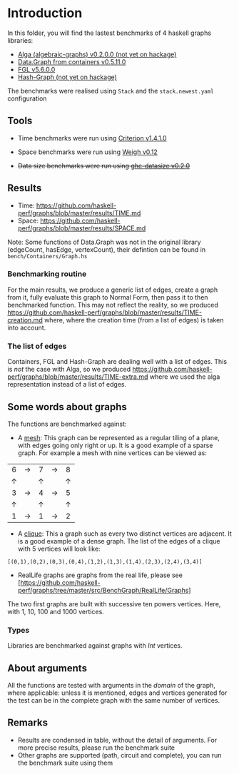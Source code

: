 ﻿# Introduction

In this folder, you will find the lastest benchmarks of 4 haskell graphs libraries:

* [Alga (algebraic-graphs) v0.2.0.0 (not yet on hackage)](https://github.com/snowleopard/alga)
* [Data.Graph from containers v0.5.11.0](https://hackage.haskell.org/package/containers-0.5.11.0)
* [FGL v5.6.0.0](https://hackage.haskell.org/package/fgl-5.6.0.0)
* [Hash-Graph (not yet on hackage)](https://github.com/patrickdoc/hash-graph)

The benchmarks were realised using `Stack` and the `stack.newest.yaml` configuration

## Tools

* Time benchmarks were run using [Criterion v1.4.1.0](https://hackage.haskell.org/package/criterion-1.4.0.0) 

* Space benchmarks were run using [Weigh v0.12](https://hackage.haskell.org/package/weigh-0.0.12)

* ~~Data size benchmarks were run using [ghc-datasize v0.2.0](http://hackage.haskell.org/package/ghc-datasize-0.2.0)~~

## Results

* Time: https://github.com/haskell-perf/graphs/blob/master/results/TIME.md
* Space: https://github.com/haskell-perf/graphs/blob/master/results/SPACE.md

Note: Some functions of Data.Graph was not in the original library (edgeCount, hasEdge, vertexCount), their defintion can be found in `bench/Containers/Graph.hs`

### Benchmarking routine

For the main results, we produce a generic list of edges, create a graph from it, fully evaluate this graph to Normal Form, then pass it to then benchmarked function.
This may not reflect the reality, so we produced https://github.com/haskell-perf/graphs/blob/master/results/TIME-creation.md where, where the creation time (from a list of edges) is taken into account.

### The list of edges

Containers, FGL and Hash-Graph are dealing well with a list of edges. This is *not* the case with Alga, so we produced https://github.com/haskell-perf/graphs/blob/master/results/TIME-extra.md where we used the alga representation instead of a list of edges.

## Some words about graphs
The functions are benchmarked against:

* A [mesh](https://en.wikipedia.org/wiki/Lattice_graph): This graph can be represented as a regular tiling of a plane, with edges going only right or up. It is a good example of a sparse graph. For example a mesh with nine vertices can be viewed as:

| | | |  | | 
| :---: | :---: | :---: | :---: | :---: |
| 6 | &#8594; | 7 | &#8594; | 8
| &#8593; | | &#8593; | |  &#8593;
| 3 | &#8594; | 4 | &#8594; | 5
| &#8593; | | &#8593; | |  &#8593;
| 1 | &#8594; | 1 | &#8594; | 2

* A [clique](https://en.wikipedia.org/wiki/Clique_(graph_theory)): This a graph such as every two distinct vertices are adjacent. It is a good example of a dense graph. The list of the edges of a clique with 5 vertices will look like:
```
[(0,1),(0,2),(0,3),(0,4),(1,2),(1,3),(1,4),(2,3),(2,4),(3,4)]
```

* RealLife graphs are graphs from the real life, please see [https://github.com/haskell-perf/graphs/tree/master/src/BenchGraph/RealLife/Graphs]

The two first graphs are built with successive ten powers vertices. Here, with 1, 10, 100 and 1000 vertices.

### Types
Libraries are benchmarked against graphs with *Int* vertices.

## About arguments
All the functions are tested with arguments in the _domain_ of the graph, where applicable: unless it is mentioned, edges and vertices generated for the test can be in the complete graph with the same number of vertices.

## Remarks

* Results are condensed in table, without the detail of arguments. For more precise results, please run the benchmark suite
* Other graphs are supported (path, circuit and complete), you can run the benchmark suite using them

